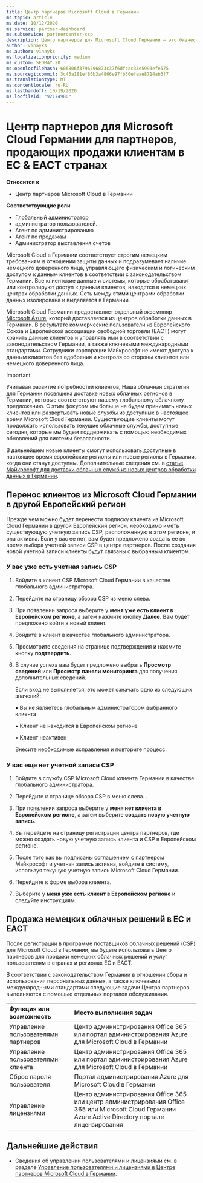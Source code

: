 ```yaml
---
title: Центр партнеров Microsoft Cloud в Германии
ms.topic: article
ms.date: 10/12/2020
ms.service: partner-dashboard
ms.subservice: partnercenter-csp
description: Центр партнеров для Microsoft Cloud Германии — это бизнес-портал для партнеров, желающих предложить облачные решения Майкрософт клиентам в странах ЕС и ЕАСТ.
author: vinayks
ms.author: vinayks
ms.localizationpriority: medium
ms.custom: SEOMAY.20
ms.openlocfilehash: 606806f3796796873c37f6dfcac35e5993efe575
ms.sourcegitcommit: 3c45a181ef86b3a4866e97fb50efeae8714ab3f7
ms.translationtype: MT
ms.contentlocale: ru-RU
ms.lasthandoff: 10/19/2020
ms.locfileid: "92174980"
---
```

# <a name="partner-center-for-microsoft-cloud-germany-for-partners-selling-to-customers-in-eu--efta-countries"></a>Центр партнеров для Microsoft Cloud Германии для партнеров, продающих продажи клиентам в ЕС & ЕАСТ странах

**Относится к**

-  Центр партнеров Microsoft Cloud в Германии

**Соответствующие роли**

- Глобальный администратор
- администратор пользователей.
- Агент по администрированию
- Агент по продажам
- Администратор выставления счетов

Microsoft Cloud в Германии соответствует строгим немецким требованиям в отношении защиты данных и подразумевает наличие немецкого доверенного лица, управляющего физическим и логическим доступом к данным клиентов в соответствии с законодательством Германии. Все клиентские данные и системы, которые обрабатывают или контролируют доступ к данным клиентов, находятся в немецких центрах обработки данных. Сеть между этими центрами обработки данных изолирована и выделяется в Германии.

Microsoft Cloud Германии предоставляет отдельный экземпляр [Microsoft Azure](https://go.microsoft.com/fwlink/?linkid=847992), который доставляется из центров обработки данных в Германии. В результате коммерческие пользователи из Европейского Союза и Европейской ассоциации свободной торговли (ЕАСТ) могут хранить данные клиентов и управлять ими в соответствии с законодательством Германии, а также ключевыми международными стандартами. Сотрудники корпорации Майкрософт не имеют доступа к данным клиентов без одобрения и контроля со стороны клиентов или немецкого доверенного лица.

> [!IMPORTANT]
> Учитывая развитие потребностей клиентов, Наша облачная стратегия для Германии посвящена доставке новых облачных регионов в Германии, которые соответствуют нашему глобальному облачному предложению. С этим фокусом мы больше не будем принимать новых клиентов или развертывать новые службы из доступных в настоящее время Microsoft Cloud Германии. Существующие клиенты могут продолжать использовать текущие облачные службы, доступные сегодня, которые мы будем поддерживать с помощью необходимых обновлений для системы безопасности.
>
> В дальнейшем новые клиенты смогут использовать доступные в настоящее время европейские регионы или новые регионы в Германии, когда они станут доступны. Дополнительные сведения см. в [статье Майкрософт для доставки облачных служб из новых центров обработки данных в Германии](https://news.microsoft.com/europe/2018/08/31/microsoft-to-deliver-cloud-services-from-new-datacentres-in-germany-in-2019-to-meet-evolving-customer-needs/). 

## <a name="migrate-customers-from-microsoft-cloud-germany-to-another-european-region"></a>Перенос клиентов из Microsoft Cloud Германии в другой Европейский регион

Прежде чем можно будет перенести подписку клиента из Microsoft Cloud Германии в другой Европейский регион, необходимо иметь существующую учетную запись CSP, расположенную в этом регионе, и она активна. Если у вас ее нет, вам будет предложено создать ее во время выбора учетной записи CSP в центре партнеров. После создания новой учетной записи клиенты будут связаны с выбранным клиентом.

### <a name="you-already-have-a-csp-account"></a>У вас уже есть учетная запись CSP

1. Войдите в клиент CSP Microsoft Cloud Германии в качестве глобального администратора.

1. Перейдите на страницу обзора CSP из меню слева.
 
1. При появлении запроса выберите у **меня уже есть клиент в Европейском регионе**, а затем нажмите кнопку **Далее**. Вам будет предложено войти в новый клиент. 

1. Войдите в клиент в качестве глобального администратора.
 
1. Просмотрите сведения на странице подтверждения и нажмите кнопку **подтвердить**.
 
6.  В случае успеха вам будет предложено выбрать **Просмотр сведений** или **Просмотр панели мониторинга** для получения дополнительных сведений. 

    Если вход не выполняется, это может означать одно из следующих значений:
    
    • Вы не являетесь глобальным администратором выбранного клиента
    
    • Клиент не находится в Европейском регионе
    
    • Клиент неактивен

    Внесите необходимые исправления и повторите процесс. 

### <a name="you-dont-already-have-a-csp-account"></a>У вас еще нет учетной записи CSP

1. Войдите в службу CSP Microsoft Cloud клиента Германии в качестве глобального администратора.

1. Перейдите к странице обзора CSP в меню слева.
. 
1. При появлении запроса выберите у **меня нет клиента в Европейском регионе**, а затем выберите **создать новую учетную запись**. 
 
1. Вы перейдете на страницу регистрации центра партнеров, где можно создать новую учетную запись клиента и CSP в Европейском регионе.
  
5. После того как вы подписаны соглашением с партнером Майкрософт и учетная запись активна, войдите в систему, используя текущую учетную запись Microsoft Cloud Германии.

6. Перейдите к форме выбора клиента.

7. Выберите у **меня уже есть клиент в Европейском регионе** и следуйте инструкциям.


## <a name="selling-german-cloud-solutions-in-eu-and-efta"></a>Продажа немецких облачных решений в ЕС и ЕАСТ

После регистрации в программе поставщиков облачных решений (CSP) для Microsoft Cloud в Германии, вы будете использовать Центр партнеров для продажи немецких облачных решений и услуг пользователям в странах и регионах ЕС и ЕАСТ.

В соответствии с законодательством Германии в отношении сбора и использования персональных данных, а также ключевыми международными стандартами следующие задачи Центра партнеров выполняются с помощью отдельных порталов обслуживания.

Функция или возможность | Место выполнения задач
:--- | :---
Управление пользователями партнеров | Центр администрирования Office 365 или портал администрирования Azure для Microsoft Cloud в Германии
Управление пользователями клиента | Центр администрирования Office 365 или портал администрирования Azure для Microsoft Cloud в Германии
Сброс пароля пользователя | Портал администрирования Azure для Microsoft Cloud в Германии
Управление лицензиями | Центр администрирования Office 365 или центр администрирования Office 365 или Microsoft Cloud Германии Azure Active Directory портале лицензирования

## <a name="next-steps"></a>Дальнейшие действия

- Сведения об управлении пользователями и лицензиями см. в разделе [Управление пользователями и лицензиями в Центре партнеров Microsoft Cloud в Германии](user-management-in-partner-center-for-microsoft-cloud-germany.md).

